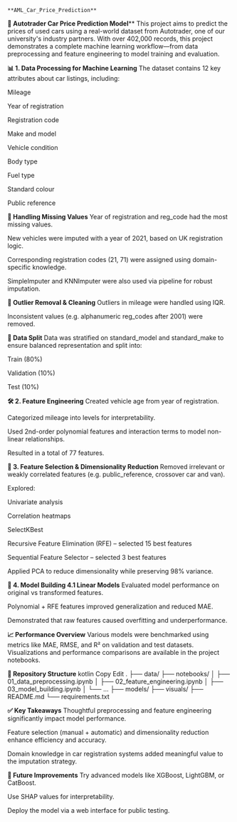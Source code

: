 `**AML_Car_Price_Prediction**`


**🚗 Autotrader Car Price Prediction Model****
This project aims to predict the prices of used cars using a real-world dataset from Autotrader, one of our university's industry partners. With over 402,000 records, this project demonstrates a complete machine learning workflow—from data preprocessing and feature engineering to model training and evaluation.

**📊 1. Data Processing for Machine Learning**
The dataset contains 12 key attributes about car listings, including:

Mileage

Year of registration

Registration code

Make and model

Vehicle condition

Body type

Fuel type

Standard colour

Public reference

**🧹 Handling Missing Values**
Year of registration and reg_code had the most missing values.

New vehicles were imputed with a year of 2021, based on UK registration logic.

Corresponding registration codes (21, 71) were assigned using domain-specific knowledge.

SimpleImputer and KNNImputer were also used via pipeline for robust imputation.

**🚫 Outlier Removal & Cleaning**
Outliers in mileage were handled using IQR.

Inconsistent values (e.g. alphanumeric reg_codes after 2001) were removed.

**🧪 Data Split**
Data was stratified on standard_model and standard_make to ensure balanced representation and split into:

Train (80%)

Validation (10%)

Test (10%)

**🛠️ 2. Feature Engineering**
Created vehicle age from year of registration.

Categorized mileage into levels for interpretability.

Used 2nd-order polynomial features and interaction terms to model non-linear relationships.

Resulted in a total of 77 features.

**🧠 3. Feature Selection & Dimensionality Reduction**
Removed irrelevant or weakly correlated features (e.g. public_reference, crossover car and van).

Explored:

Univariate analysis

Correlation heatmaps

SelectKBest

Recursive Feature Elimination (RFE) – selected 15 best features

Sequential Feature Selector – selected 3 best features

Applied PCA to reduce dimensionality while preserving 98% variance.

**🤖 4. Model Building
4.1 Linear Models**
Evaluated model performance on original vs transformed features.

Polynomial + RFE features improved generalization and reduced MAE.

Demonstrated that raw features caused overfitting and underperformance.

**📈 Performance Overview**
Various models were benchmarked using metrics like MAE, RMSE, and R² on validation and test datasets.
Visualizations and performance comparisons are available in the project notebooks.

**📁 Repository Structure**
kotlin
Copy
Edit
.
├── data/
├── notebooks/
│   ├── 01_data_preprocessing.ipynb
│   ├── 02_feature_engineering.ipynb
│   ├── 03_model_building.ipynb
│   └── ...
├── models/
├── visuals/
├── README.md
└── requirements.txt

**✅ Key Takeaways**
Thoughtful preprocessing and feature engineering significantly impact model performance.

Feature selection (manual + automatic) and dimensionality reduction enhance efficiency and accuracy.

Domain knowledge in car registration systems added meaningful value to the imputation strategy.

**📌 Future Improvements**
Try advanced models like XGBoost, LightGBM, or CatBoost.

Use SHAP values for interpretability.

Deploy the model via a web interface for public testing.

